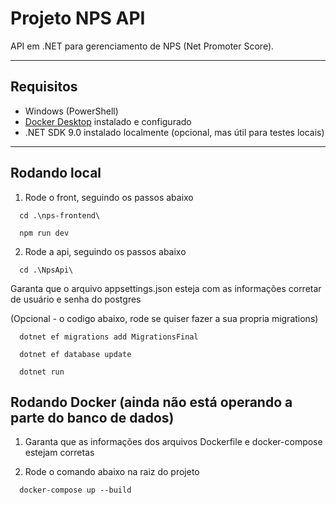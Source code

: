 # Projeto NPS API

API em .NET para gerenciamento de NPS (Net Promoter Score).

---

## Requisitos

- Windows (PowerShell)
- [Docker Desktop](https://www.docker.com/products/docker-desktop) instalado e configurado
- .NET SDK 9.0 instalado localmente (opcional, mas útil para testes locais)

---

## Rodando local

1. Rode o front, seguindo os passos abaixo

```
  cd .\nps-frontend\
```

```
  npm run dev 
```


2. Rode a api, seguindo os passos abaixo

``` 
  cd .\NpsApi\ 
```

Garanta que o arquivo appsettings.json esteja com as informações corretar de usuário e senha do postgres

(Opcional - o codigo abaixo, rode se quiser fazer a sua propria migrations)
``` 
  dotnet ef migrations add MigrationsFinal
```

``` 
  dotnet ef database update
```

``` 
  dotnet run
```

## Rodando Docker (ainda não está operando a parte do banco de dados)

1. Garanta que as informações dos arquivos Dockerfile e docker-compose estejam corretas

2. Rode o comando abaixo na raiz do projeto

```
  docker-compose up --build
```